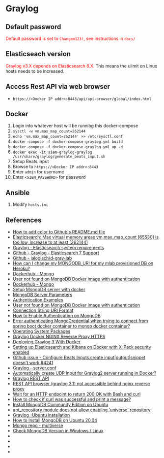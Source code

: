 # Graylog

## Default password
<span style="color:red;">Default password is set to `Changem123!`, see instructions in `docs/`</span>

## Elasticseach version
<span style="color:red;">Graylog v3.X depends on Elasticsearch 6.X</span>. This means the ulimit on Linux hosts needs to be increased.

## Access Rest API via web browser
* `https://<Docker IP addr>:8443/api/api-browser/global/index.html`

## Docker
1. Login into whatever host will be runnibg this docker-compose
1. `sysctl -w vm.max_map_count=262144`
1. `echo 'vm.max_map_count=262144' >> /etc/sysctl.conf`
1. `docker-compose -f docker-compose-graylog.yml build`
1. `docker-compose -f docker-compose-graylog.yml up -d`
1. `docker exec -it siem-graylog-graylog /usr/share/graylog/generate_beats_input.sh`
  1. Setup Beats input
1. Browse to `https://<Docker IP addr>:8443`
  1. Enter `admin` for username
  1. Enter `<SIEM_PASSWORD>` for password


## Ansible
1. Modify `hosts.ini`


## References
* [How to add color to Github's README.md file](https://stackoverflow.com/questions/11509830/how-to-add-color-to-githubs-readme-md-file)
* [Elasticsearch: Max virtual memory areas vm.max_map_count [65530] is too low, increase to at least [262144]](https://stackoverflow.com/questions/51445846/elasticsearch-max-virtual-memory-areas-vm-max-map-count-65530-is-too-low-inc)
* [Graylog - Elasticsearch system requirements](https://docs.graylog.org/en/3.1/pages/installation.html)
* [Github - Graylog - Elasticsearch 7 Support](https://github.com/Graylog2/graylog2-server/issues/5933)
* [Github - jalogisch/d-gray-lab](https://github.com/jalogisch/d-gray-lab/blob/master/docker-compose.yml)
* [How can I change my MONGODB_URI for my mlab provisioned DB on Heroku?](https://stackoverflow.com/questions/37900283/how-can-i-change-my-mongodb-uri-for-my-mlab-provisioned-db-on-heroku)
* [Dockerhub - Mongo](https://hub.docker.com/_/mongo?tab=description&page=1&name=4.2)
* [User not found on MongoDB Docker image with authentication](https://stackoverflow.com/questions/58406236/user-not-found-on-mongodb-docker-image-with-authentication)
* [Dockerhub - Mongo](https://hub.docker.com/_/mongo?tab=description&page=1&name=4.2)
* [Setup MongoDB server with docker](https://transang.me/setup-mongodb-server-with-docker/)
* [MongoDB Server Parameters](https://docs.mongodb.com/manual/reference/parameters/#param.authenticationMechanisms)
* [Authentication Examples](https://api.mongodb.com/python/current/examples/authentication.html)
* [User not found on MongoDB Docker image with authentication](https://stackoverflow.com/questions/58406236/user-not-found-on-mongodb-docker-image-with-authentication)
* [Connection String URI Format](https://docs.mongodb.com/manual/reference/connection-string/)
* [How to Enable Authentication on MongoDB](https://medium.com/mongoaudit/how-to-enable-authentication-on-mongodb-b9e8a924efac)
* [Error authenticating MongoCredential when trying to connect from spring boot docker container to mongo docker container?](https://stackoverflow.com/questions/61109707/error-authenticating-mongocredential-when-trying-to-connect-from-spring-boot-doc)
* [Operating System Packages](https://docs.graylog.org/en/3.3/pages/installation/operating_system_packages.html#prerequisites)
* [Graylog Docker NGINX Reverse Proxy HTTPS](https://community.graylog.org/t/graylog-docker-nginx-reverse-proxy-https/13696)
* [Deploying Graylog 3 With Docker](http://blog.audio-tk.com/2019/06/11/deploying-graylog-3-with-docker/)
* [Setting up Elasticsearch and Kibana on Docker with X-Pack security enabled](https://codingfundas.com/setting-up-elasticsearch-6-8-with-kibana-and-x-pack-security-enabled/index.html)
* [Github issue - Configure Beats Inputs,create input|output|snippet doesn't work #4241](https://github.com/Graylog2/graylog2-server/issues/4241)
* [Graylog - server.conf](https://docs.graylog.org/en/3.3/pages/configuration/server.conf.html#web-rest-api-options)
* [Automatically create UDP input for Graylog2 server running in Docker?](https://stackoverflow.com/questions/26615893/automatically-create-udp-input-for-graylog2-server-running-in-docker)
* [Graylog REST API](https://docs.graylog.org/en/3.1/pages/configuration/rest_api.html)
* [REST API browser (graylog 3.1) not accessible behind nginx reverse proxy](https://community.graylog.org/t/rest-api-browser-graylog-3-1-not-accessible-behind-nginx-reverse-proxy/12851/8)
* [Wait for an HTTP endpoint to return 200 OK with Bash and curl](https://gist.github.com/rgl/f90ff293d56dbb0a1e0f7e7e89a81f42)
* [How to check if curl was successful and print a message?](https://stackoverflow.com/questions/38905489/how-to-check-if-curl-was-successful-and-print-a-message)
* [Install MongoDB Community Edition on Ubuntu](https://docs.mongodb.com/manual/tutorial/install-mongodb-on-ubuntu/)
* [apt_repository module does not allow enabling 'universe' repository](https://github.com/ansible/ansible/issues/48714)
* [Graylog -Ubuntu installation](https://docs.graylog.org/en/3.3/pages/installation/os/ubuntu.html)
* [How to Install MongoDB on Ubuntu 20.04](https://linuxhint.com/install_mongodb_ubuntu/)
* [Mongo repo - multiverse](https://repo.mongodb.org/apt/ubuntu/dists/focal/mongodb-org/4.2/multiverse/)
* [Check MongoDB Version in Windows / Linux](https://www.configserverfirewall.com/mongodb/check-mongodb-version/)
* []()
* []()
* []()
* []()